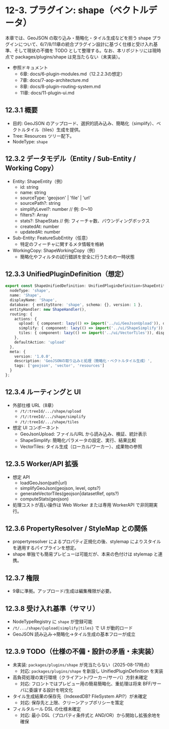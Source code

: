 # 12-3. プラグイン: shape（ベクトルデータ）

本章では、GeoJSON の取り込み・簡略化・タイル生成などを担う shape プラグインについて、6/7/8/11章の統合プラグイン設計に基づく仕様と受け入れ基準、そして現状の不備を TODO として整理する。なお、本リポジトリには現時点で packages/plugins/shape は見当たらない（未実装）。

- 参照ドキュメント
  - 6章: docs/6-plugin-modules.md（12.2.2.3の想定）
  - 7章: docs/7-aop-architecture.md
  - 8章: docs/8-plugin-routing-system.md
  - 11章: docs/11-plugin-ui.md

## 12.3.1 概要
- 目的: GeoJSON のアップロード、選択的読み込み、簡略化（simplify）、ベクトルタイル（tiles）生成を提供。
- Tree: Resources ツリー配下。
- NodeType: `shape`

## 12.3.2 データモデル（Entity / Sub-Entity / Working Copy）
- Entity: ShapeEntity（例）
  - id: string
  - name: string
  - sourceType: 'geojson' | 'file' | 'url'
  - sourcePath?: string
  - simplifyLevel?: number // 例: 0〜10
  - filters?: Array<FilterRule>
  - stats?: ShapeStats // 例: フィーチャ数、バウンディングボックス
  - createdAt: number
  - updatedAt: number
- Sub-Entity: FeatureSubEntity（任意）
  - 特定のフィーチャに関するメタ情報を格納
- WorkingCopy: ShapeWorkingCopy（例）
  - 簡略化やフィルタの試行錯誤を安全に行うための一時状態

## 12.3.3 UnifiedPluginDefinition（想定）

```ts
export const ShapeUnifiedDefinition: UnifiedPluginDefinition<ShapeEntity, FeatureSubEntity, ShapeWorkingCopy> = {
  nodeType: 'shape',
  name: 'Shape',
  displayName: 'Shape',
  database: { entityStore: 'shape', schema: {}, version: 1 },
  entityHandler: new ShapeHandler(),
  routing: {
    actions: {
      upload: { component: lazy(() => import('../ui/GeoJsonUpload')), displayName: 'Upload' },
      simplify: { component: lazy(() => import('../ui/ShapeSimplify')), displayName: 'Simplify' },
      tiles: { component: lazy(() => import('../ui/VectorTiles')), displayName: 'Tiles' }
    },
    defaultAction: 'upload'
  },
  meta: {
    version: '1.0.0',
    description: 'GeoJSONの取り込みと処理（簡略化・ベクトルタイル生成）',
    tags: ['geojson', 'vector', 'resources']
  }
};
```

## 12.3.4 ルーティングと UI
- 外部仕様 URL（8章）
  - `/t/:treeId/.../shape/upload`
  - `/t/:treeId/.../shape/simplify`
  - `/t/:treeId/.../shape/tiles`
- 想定 UI コンポーネント
  - GeoJsonUpload: ファイル/URL から読み込み、検証、統計表示
  - ShapeSimplify: 簡略化パラメータの設定、実行、結果比較
  - VectorTiles: タイル生成（ローカル/ワーカー）、成果物の参照

## 12.3.5 Worker/API 拡張
- 想定 API
  - loadGeoJson(path|url)
  - simplifyGeoJson(geojson, level, opts?)
  - generateVectorTiles(geojson|datasetRef, opts?)
  - computeStats(geojson)
- 処理コストが高い操作は Web Worker または専用 WorkerAPI で非同期実行。

## 12.3.6 PropertyResolver / StyleMap との関係
- propertyresolver によるプロパティ正規化の後、stylemap によりスタイルを適用するパイプラインを想定。
- shape 単独でも簡易プレビューは可能だが、本来の色付けは stylemap と連携。

## 12.3.7 権限
- 9章に準拠。アップロード/生成は編集権限が必要。

## 12.3.8 受け入れ基準（サマリ）
- NodeTypeRegistry に `shape` が登録可能
- `/t/.../shape/{upload|simplify|tiles}` で UI が動的ロード
- GeoJSON 読み込み→簡略化→タイル生成の基本フローが成立

## 12.3.9 TODO（仕様の不備・設計の矛盾・未実装）
- 未実装: `packages/plugins/shape` が見当たらない（2025-08-17時点）
  - 対応: `packages/plugins/shape` を新設し UnifiedPluginDefinition を実装
- 高負荷処理の実行環境（クライアント/ワーカー/サーバ）方針未確定
  - 対応: フロントではプレビュー用の簡易簡略化、重処理は将来 BFF/サーバに委譲する設計を明文化
- タイル生成結果の保存先（IndexedDB? FileSystem API?）が未確定
  - 対応: 保存先と上限、クリーンアップポリシーを策定
- フィルタルール DSL の仕様未確定
  - 対応: 最小 DSL（プロパティ条件式と AND/OR）から開始し拡張余地を確保

